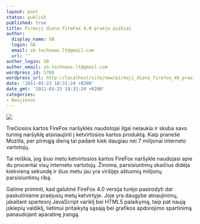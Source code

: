 ```yaml
---
layout: post
status: publish
published: true
title: Pirmoji diena FireFox 4.0 praėjo puikiai
author:
  display_name: SB
  login: SB
  email: sb.technews.lt@gmail.com
  url: ''
author_login: SB
author_email: sb.technews.lt@gmail.com
wordpress_id: 5708
wordpress_url: http://localhost/site/new/pirmoji_diena_firefox_40_praejo_puikiai/
date: '2011-03-23 18:31:24 +0200'
date_gmt: '2011-03-23 18:31:24 +0200'
categories:
- Naujienos
---
```

<div class="imgright"><img src="http://t1.gstatic.com/images?q=tbn:Bj8xpYjnC061MM:http://senoghteh.files.wordpress.com/2009/12/firefox-logo.png"  /></div>
<p>Trečiosios kartos FireFox naršyklės naudotojai ilgai nelaukia ir skuba savo turimą naršyklę atsinaujinti į ketvirtosios kartos produktą. Kaip pranešė Mozilla, per pirmąją dieną tai padarė kiek daugiau nei 7 milijonai interneto vartotojų.</p>
<p>Tai reiškia, jog šiuo metu ketvirtosios kartos FireFox naršykle naudojasi apie du procentai visų interneto vartotojų. Žinoma, parsisiuntimų skaičius didėja kiekvieną sekundę ir šiuo metu jau yra viršijęs aštuonių milijonų parsisiuntimų ribą.</p>
<p>Galime priminti, kad galutinė FireFox 4.0 versija turėjo pasirodyti dar paskutiniame praėjusių metų ketvirtyje. Joje yra daugybe atnaujinimų, įskaitant spartesnį JavaScript variklį bei HTML5 palaikymą, taip pat naują įskiepių valdiklį, lietimui pritaikytą sąsają bei grafikos apdorojimo spartinimą panaudojant aparatinę įrangą.<br /></p>
